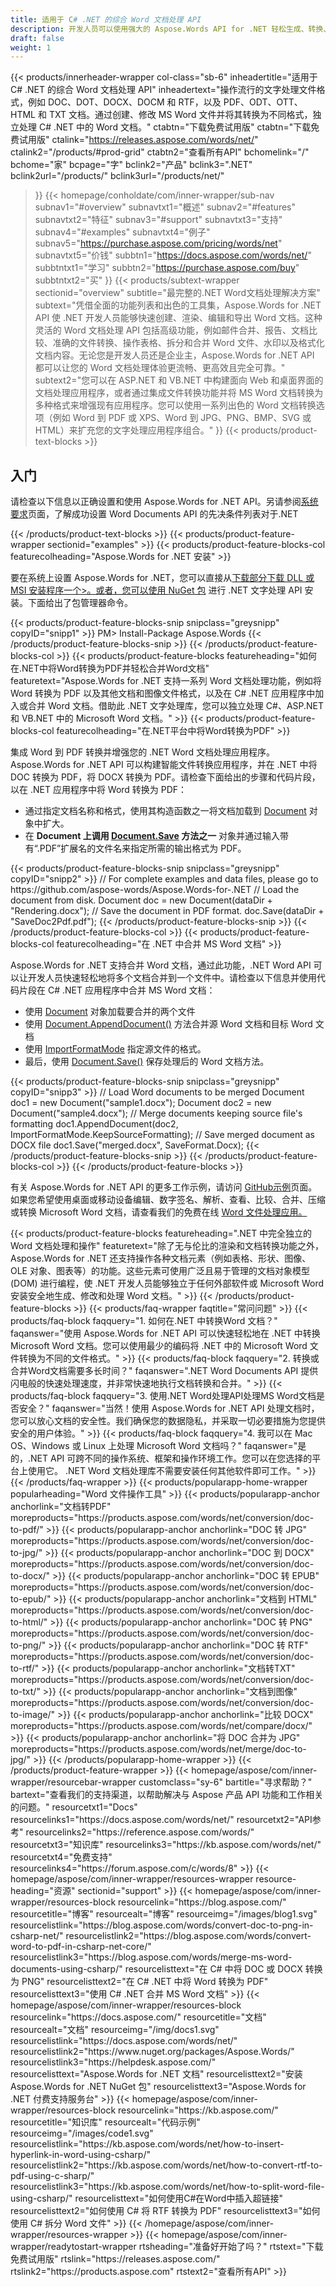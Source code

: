 ```yaml
---
title: 适用于 C# .NET 的综合 Word 文档处理 API
description: 开发人员可以使用强大的 Aspose.Words API for .NET 轻松生成、转换、编辑和处理 C#、ASP.NET 和 VB.NET 中的 Word 文档。
draft: false
weight: 1
---
```

{{< products/innerheader-wrapper col-class="sb-6"
  inheadertitle="适用于 C# .NET 的综合 Word 文档处理 API"
  inheadertext="操作流行的文字处理文件格式，例如 DOC、DOT、DOCX、DOCM 和 RTF，以及 PDF、ODT、OTT、HTML 和 TXT 文档。通过创建、修改 MS Word 文件并将其转换为不同格式，独立处理 C# .NET 中的 Word 文档。"
  ctabtn="下载免费试用版"
  ctabtn="下载免费试用版"
  ctalink="https://releases.aspose.com/words/net/"
  ctalink2="/products/#prod-grid"
  ctabtn2="查看所有API"
  bchomelink="/"
  bchome="家"
  bcpage="字"
  bclink2="产品"
  bclink3=".NET"
  bclink2url="/products/"
  bclink3url="/products/net/"
  >}}
{{< homepage/conholdate/com/inner-wrapper/sub-nav 
subnav1="#overview"
subnavtxt1="概述" 
subnav2="#features"
subnavtxt2="特征" 
subnav3="#support"
subnavtxt3="支持" 
subnav4="#examples"
subnavtxt4="例子" 
subnav5="https://purchase.aspose.com/pricing/words/net"
subnavtxt5="价钱" 
subbtn1="https://docs.aspose.com/words/net/"
subbtntxt1="学习"
subbtn2="https://purchase.aspose.com/buy"
subbtntxt2="买"
>}}
   {{< products/subtext-wrapper
   sectionid="overview"
   subtitle="最完整的.NET Word文档处理解决方案"
   subtext="凭借全面的功能列表和出色的工具集，Aspose.Words for .NET API 使 .NET 开发人员能够快速创建、渲染、编辑和导出 Word 文档。这种灵活的 Word 文档处理 API 包括高级功能，例如邮件合并、报告、文档比较、准确的文件转换、操作表格、拆分和合并 Word 文件、水印以及格式化文档内容。无论您是开发人员还是企业主，Aspose.Words for .NET API 都可以让您的 Word 文档处理体验更流畅、更高效且完全可靠。"
   subtext2="您可以在 ASP.NET 和 VB.NET 中构建面向 Web 和桌面界面的文档处理应用程序，或者通过集成文件转换功能并将 MS Word 文档转换为多种格式来增强现有应用程序。您可以使用一系列出色的 Word 文档转换选项（例如 Word 到 PDF 或 XPS、Word 到 JPG、PNG、BMP、SVG 或 HTML）来扩充您的文字处理应用程序组合。"
   >}} 
   {{< products/product-text-blocks >}}
   <h2>入门</h2>
   <p>请检查以下信息以正确设置和使用 Aspose.Words for .NET API。另请参阅<a href="https://docs.aspose.com/words/net/system-requirements/">系统要求</a>页面，了解成功设置 Word Documents API 的先决条件列表对于.NET</p>
   {{< /products/product-text-blocks >}}
{{< products/product-feature-wrapper
sectionid="examples"
>}} 
{{< products/product-feature-blocks-col
featurecolheading="Aspose.Words for .NET 安装"
>}} 
<p>要在系统上设置 Aspose.Words for .NET，您可以直接从<a href="https://releases.aspose.com/words/net/">下载部分</>下载 DLL 或 MSI 安装程序一个>。或者，您可以使用 <a href="https://www.nuget.org/packages/Aspose.Words/">NuGet 包</a> 进行 .NET 文字处理 API 安装。下面给出了包管理器命令。</p>
{{< products/product-feature-blocks-snip
snipclass="greysnipp"
copyID="snipp1"
>}} 
PM> Install-Package Aspose.Words
{{< /products/product-feature-blocks-snip >}}
{{< /products/product-feature-blocks-col >}}
{{< products/product-feature-blocks
featureheading="如何在.NET中将Word转换为PDF并轻松合并Word文档"
featuretext="Aspose.Words for .NET 支持一系列 Word 文档处理功能，例如将 Word 转换为 PDF 以及其他文档和图像文件格式，以及在 C# .NET 应用程序中加入或合并 Word 文档。借助此 .NET 文字处理库，您可以独立处理 C#、ASP.NET 和 VB.NET 中的 Microsoft Word 文档。"
>}} 
{{< products/product-feature-blocks-col
featurecolheading="在.NET平台中将Word转换为PDF"
>}} 
<p>集成 Word 到 PDF 转换并增强您的 .NET Word 文档处理应用程序。 Aspose.Words for .NET API 可以构建智能文件转换应用程序，并在 .NET 中将 DOC 转换为 PDF，将 DOCX 转换为 PDF。请检查下面给出的步骤和代码片段，以在 .NET 应用程序中将 Word 转换为 PDF：</p>
<ul>
   <li>通过指定文档名称和格式，使用其构造函数之一将文档加载到 <a href="https://reference.aspose.com/words/net/aspose.words/document/">Document</a> 对象中扩大。</li>
   <li>在 <strong>Document 上调用 <a href="https://reference.aspose.com/words/net/aspose.words/document/save/#save/">Document.Save</a> 方法之一</strong> 对象并通过输入带有“.PDF”扩展名的文件名来指定所需的输出格式为 PDF。</li>
</ul>
{{< products/product-feature-blocks-snip
snipclass="greysnipp"
copyID="snipp2"
>}} 
// For complete examples and data files, please go to https://github.com/aspose-words/Aspose.Words-for-.NET
// Load the document from disk.
Document doc = new Document(dataDir + "Rendering.docx");
// Save the document in PDF format.
doc.Save(dataDir + "SaveDoc2Pdf.pdf");
{{< /products/product-feature-blocks-snip >}}
{{< /products/product-feature-blocks-col >}}
{{< products/product-feature-blocks-col
featurecolheading="在 .NET 中合并 MS Word 文档"
>}} 
<p>Aspose.Words for .NET 支持合并 Word 文档，通过此功能，.NET Word API 可以让开发人员快速轻松地将多个文档合并到一个文件中。请检查以下信息并使用代码片段在 C# .NET 应用程序中合并 MS Word 文档：</p>
<ul>
   <li>使用 <a href="https://reference.aspose.com/words/net/aspose.words/document/">Document</a> 对象加载要合并的两个文件</li>
   <li>使用 <a href="https://reference.aspose.com/words/net/aspose.words/document/appenddocument/">Document.AppendDocument()</a> 方法合并源 Word 文档和目标 Word 文档</li>
   <li>使用 <a href="https://reference.aspose.com/words/net/aspose.words/importformatmode/">ImportFormatMode</a> 指定源文件的格式。</li> 
   <li>最后，使用 <a href="https://reference.aspose.com/words/net/aspose.words/document/save/#save_3">Document.Save()</a> 保存处理后的 Word 文档方法。</li>
</ul>
{{< products/product-feature-blocks-snip
snipclass="greysnipp"
copyID="snipp3"
>}} 
// Load Word documents to be merged
Document doc1 = new Document("sample1.docx");
Document doc2 = new Document("sample4.docx");
// Merge documents keeping source file's formatting
doc1.AppendDocument(doc2, ImportFormatMode.KeepSourceFormatting);
// Save merged document as DOCX file
doc1.Save("merged.docx", SaveFormat.Docx);
{{< /products/product-feature-blocks-snip >}}
{{< /products/product-feature-blocks-col >}}
{{< /products/product-feature-blocks >}}
   <p class="col-lg-12">有关 Aspose.Words for .NET API 的更多工作示例，请访问 <a href="https://github.com/aspose-words/Aspose.Words-for-.NET/tree/master/Examples">GitHub示例</a>页面。如果您希望使用桌面或移动设备编辑、数字签名、解析、查看、比较、合并、压缩或转换 Microsoft Word 文档，请查看我们的免费在线 <a href="https://products.aspose.app/words/family">Word 文件处理应用。</a></p>
{{< products/product-feature-blocks
featureheading=".NET 中完全独立的 Word 文档处理和操作"
featuretext="除了无与伦比的渲染和文档转换功能之外，Aspose.Words for .NET 还支持操作各种文档元素（例如表格、形状、图像、OLE 对象、图表等）的功能。这些元素可使用广泛且易于管理的文档对象模型 (DOM) 进行编程，使 .NET 开发人员能够独立于任何外部软件或 Microsoft Word 安装安全地生成、修改和处理 Word 文档。"
>}} 
   {{< /products/product-feature-blocks >}}
   {{< products/faq-wrapper
   faqtitle="常问问题"
>}} 
   {{< products/faq-block
 faqquery="1. 如何在.NET 中转换Word 文档？"
 faqanswer="使用 Aspose.Words for .NET API 可以快速轻松地在 .NET 中转换 Microsoft Word 文档。您可以使用最少的编码将 .NET 中的 Microsoft Word 文件转换为不同的文件格式。"
>}} 
   {{< products/faq-block 
 faqquery="2. 转换或合并Word文档需要多长时间？"
 faqanswer=".NET Word Documents API 提供闪电般的快速处理速度，并非常快速地执行文档转换和合并。"
>}} 
   {{< products/faq-block
 faqquery="3. 使用.NET Word处理API处理MS Word文档是否安全？"
 faqanswer="当然！使用 Aspose.Words for .NET API 处理文档时，您可以放心文档的安全性。我们确保您的数据隐私，并采取一切必要措施为您提供安全的用户体验。"
>}} 
   {{< products/faq-block
 faqquery="4. 我可以在 Mac OS、Windows 或 Linux 上处理 Microsoft Word 文档吗？"
 faqanswer="是的，.NET API 可跨不同的操作系统、框架和操作环境工作。您可以在您选择的平台上使用它。 .NET Word 文档处理库不需要安装任何其他软件即可工作。"
>}} 
   {{< /products/faq-wrapper >}}
   {{< products/popularapp-home-wrapper
   popularheading="Word 文件操作工具"
>}} 
   {{< products/popularapp-anchor
 anchorlink="文档转PDF"
 moreproducts="https://products.aspose.com/words/net/conversion/doc-to-pdf/"
>}} 
   {{< products/popularapp-anchor
 anchorlink="DOC 转 JPG"
 moreproducts="https://products.aspose.com/words/net/conversion/doc-to-jpg/"
>}} 
   {{< products/popularapp-anchor
 anchorlink="DOC 到 DOCX"
 moreproducts="https://products.aspose.com/words/net/conversion/doc-to-docx/"
>}} 
   {{< products/popularapp-anchor
 anchorlink="DOC 转 EPUB"
 moreproducts="https://products.aspose.com/words/net/conversion/doc-to-epub/"
>}} 
   {{< products/popularapp-anchor
 anchorlink="文档到 HTML"
 moreproducts="https://products.aspose.com/words/net/conversion/doc-to-html/"
>}} 
   {{< products/popularapp-anchor
 anchorlink="DOC 转 PNG"
 moreproducts="https://products.aspose.com/words/net/conversion/doc-to-png/"
>}} 
   {{< products/popularapp-anchor
 anchorlink="DOC 转 RTF"
 moreproducts="https://products.aspose.com/words/net/conversion/doc-to-rtf/"
>}} 
   {{< products/popularapp-anchor
 anchorlink="文档转TXT"
 moreproducts="https://products.aspose.com/words/net/conversion/doc-to-txt/"
>}} 
   {{< products/popularapp-anchor
 anchorlink="文档到图像"
 moreproducts="https://products.aspose.com/words/net/conversion/doc-to-image/"
>}} 
   {{< products/popularapp-anchor
 anchorlink="比较 DOCX"
 moreproducts="https://products.aspose.com/words/net/compare/docx/"
>}} 
   {{< products/popularapp-anchor
 anchorlink="将 DOC 合并为 JPG"
 moreproducts="https://products.aspose.com/words/net/merge/doc-to-jpg/"
>}} 
   {{< /products/popularapp-home-wrapper >}}
   {{< /products/product-feature-wrapper >}}
{{< homepage/aspose/com/inner-wrapper/resourcebar-wrapper
customclass="sy-6"
bartitle="寻求帮助？"
bartext="查看我们的支持渠道，以帮助解决与 Aspose 产品 API 功能和工作相关的问题。"
 resourcetxt1="Docs"
 resourcelinks1="https://docs.aspose.com/words/net/"
 resourcetxt2="API参考"
 resourcelinks2="https://reference.aspose.com/words/" 
 resourcetxt3="知识库"
 resourcelinks3="https://kb.aspose.com/words/net/"
 resourcetxt4="免费支持"
 resourcelinks4="https://forum.aspose.com/c/words/8"
>}} 
{{< homepage/aspose/com/inner-wrapper/resources-wrapper
 resource-heading="资源"
 sectionid="support"
>}} 
{{< homepage/aspose/com/inner-wrapper/resources-block
 resourcelink="https://blog.aspose.com/"
 resourcetitle="博客"
 resourcealt="博客"
 resourceimg="/images/blog1.svg"
 resourcelistlink="https://blog.aspose.com/words/convert-doc-to-png-in-csharp-net/"
 resourcelistlink2="https://blog.aspose.com/words/convert-word-to-pdf-in-csharp-net-core/"
 resourcelistlink3="https://blog.aspose.com/words/merge-ms-word-documents-using-csharp/"
 resourcelisttext="在 C# 中将 DOC 或 DOCX 转换为 PNG"
 resourcelisttext2="在 C# .NET 中将 Word 转换为 PDF"
 resourcelisttext3="使用 C# .NET 合并 MS Word 文档"
>}} 
{{< homepage/aspose/com/inner-wrapper/resources-block
 resourcelink="https://docs.aspose.com/"
 resourcetitle="文档"
 resourcealt="文档"
 resourceimg="/img/docs1.svg"
 resourcelistlink="https://docs.aspose.com/words/net/"
 resourcelistlink2="https://www.nuget.org/packages/Aspose.Words/"
 resourcelistlink3="https://helpdesk.aspose.com/"
 resourcelisttext="Aspose.Words for .NET 文档"
 resourcelisttext2="安装 Aspose.Words for .NET NuGet 包"
 resourcelisttext3="Aspose.Words for .NET 付费支持服务台"
>}} 
{{< homepage/aspose/com/inner-wrapper/resources-block
 resourcelink="https://kb.aspose.com/"
 resourcetitle="知识库"
 resourcealt="代码示例"
 resourceimg="/images/code1.svg"
 resourcelistlink="https://kb.aspose.com/words/net/how-to-insert-hyperlink-in-word-using-csharp/"
 resourcelistlink2="https://kb.aspose.com/words/net/how-to-convert-rtf-to-pdf-using-c-sharp/"
 resourcelistlink3="https://kb.aspose.com/words/net/how-to-split-word-file-using-csharp/"
 resourcelisttext="如何使用C#在Word中插入超链接"
resourcelisttext2="如何使用 C# 将 RTF 转换为 PDF"
resourcelisttext3="如何使用 C# 拆分 Word 文件"
>}} 
{{< /homepage/aspose/com/inner-wrapper/resources-wrapper >}}
{{< homepage/aspose/com/inner-wrapper/readytostart-wrapper
rtsheading="准备好开始了吗？"
rtstext="下载免费试用版"
rtslink="https://releases.aspose.com/"
rtslink2="https://products.aspose.com"
rtstext2="查看所有API"
>}} 
